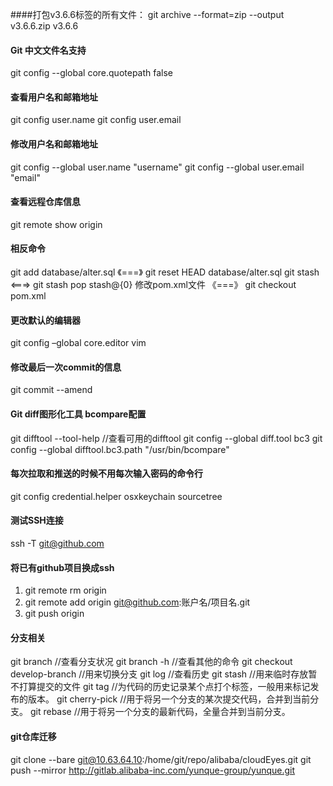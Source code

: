 ####打包v3.6.6标签的所有文件：
git archive --format=zip --output v3.6.6.zip v3.6.6

#### Git 中文文件名支持
git config --global core.quotepath false

#### 查看用户名和邮箱地址
git config user.name
git config user.email

#### 修改用户名和邮箱地址
git config --global user.name "username"
git config --global user.email "email"

#### 查看远程仓库信息
git remote show origin

#### 相反命令
git add database/alter.sql 《===》  git reset HEAD database/alter.sql
git stash  <===>  git stash pop stash@{0}
修改pom.xml文件 《===》 git checkout pom.xml

#### 更改默认的编辑器
git config –global core.editor vim

#### 修改最后一次commit的信息
git commit --amend

#### Git diff图形化工具 bcompare配置
git difftool --tool-help  //查看可用的difftool
git config --global diff.tool bc3
git config --global difftool.bc3.path "/usr/bin/bcompare"

#### 每次拉取和推送的时候不用每次输入密码的命令行
git config credential.helper osxkeychain sourcetree

#### 测试SSH连接
ssh -T git@github.com

#### 将已有github项目换成ssh
1. git remote rm origin
2. git remote add origin git@github.com:账户名/项目名.git
3. git push origin 

#### 分支相关
git branch //查看分支状况
git branch -h //查看其他的命令
git checkout develop-branch //用来切换分支
git log //查看历史
git stash //用来临时存放暂不打算提交的文件
git tag //为代码的历史记录某个点打个标签，一般用来标记发布的版本。
git cherry-pick //用于将另一个分支的某次提交代码，合并到当前分支。
git rebase //用于将另一个分支的最新代码，全量合并到当前分支。

#### git仓库迁移
git clone --bare git@10.63.64.10:/home/git/repo/alibaba/cloudEyes.git
git push --mirror http://gitlab.alibaba-inc.com/yunque-group/yunque.git



